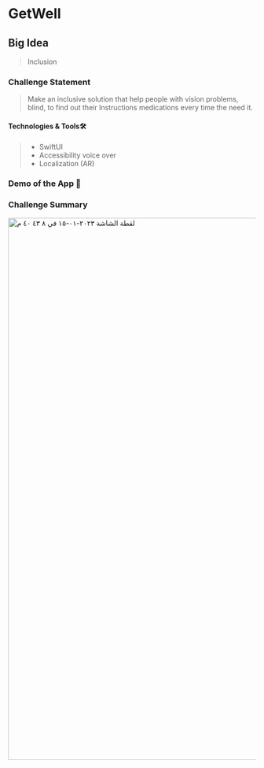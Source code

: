 # GetWell

## Big Idea
> Inclusion
### Challenge Statement
>Make an inclusive solution that help people with vision problems, blind, to find out their Instructions medications every time the need it. 
#### Technologies & Tools🛠️
> - SwiftUI
> - Accessibility voice over
> - Localization (AR)
### Demo of the App 🎥

### Challenge Summary
<img width="1101" alt="‏لقطة الشاشة ٢٠٢٣-٠١-١٥ في ٨ ٤٣ ٤٠ م" src="https://user-images.githubusercontent.com/116816097/212557787-b85d07f1-b79e-4527-8800-d196d8e5be02.png">

